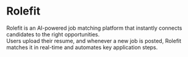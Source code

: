 # Rolefit

Rolefit is an AI-powered job matching platform that instantly connects candidates to the right opportunities.  
Users upload their resume, and whenever a new job is posted, Rolefit matches it in real-time and automates key application steps.
